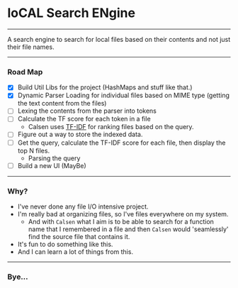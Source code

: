 # loCAL Search ENgine

---

A search engine to search for local files based on their contents and not just their file names.

---

### Road Map

- [x] Build Util Libs for the project (HashMaps and stuff like that.)
- [x] Dynamic Parser Loading for individual files based on MIME type (getting the text content from the files)
- [ ] Lexing the contents from the parser into tokens
- [ ] Calculate the TF score for each token in a file
  - Calsen uses [TF-IDF](https://en.wikipedia.org/wiki/Tf%E2%80%93idf) for ranking files based on the query.
- [ ] Figure out a way to store the indexed data.
- [ ] Get the query, calculate the TF-IDF score for each file, then display the top N files.
  - Parsing the query
- [ ] Build a new UI (MayBe)

---

### Why?

- I've never done any file I/O intensive project.
- I'm really bad at organizing files, so I've files everywhere on my system.
  - And with `Calsen` what I aim is to be able to search for a function name that I remembered in a file and then `Calsen` would 'seamlessly' find the source file that contains it.
- It's fun to do something like this.
- And I can learn a lot of things from this.

---

### Bye...

